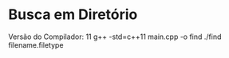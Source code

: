# Busca em Diretório
Versão do Compilador: 11
g++ -std=c++11 main.cpp -o find
./find filename.filetype